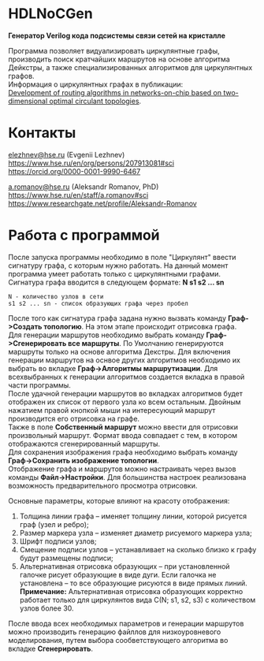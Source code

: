 # HDLNoCGen
**Генератор Verilog кода подсистемы связи сетей на кристалле**
    
Программа позволяет видуализировать циркулянтные графы, производить поиск кратчайших маршрутов на основе алгоритма Дейкстры, а также специализированных алгоритмов для циркулянтных графов.  
Информация о циркулянтных графах в публикации:    
[Development of routing algorithms in networks-on-chip based on two-dimensional optimal circulant topologies](https://www.sciencedirect.com/science/article/pii/S2405844020300281).
    
# Контакты    
elezhnev@hse.ru (Evgenii Lezhnev)     
https://www.hse.ru/en/org/persons/207913081#sci     
https://orcid.org/0000-0001-9990-6467

a.romanov@hse.ru (Aleksandr Romanov, PhD)     
https://www.hse.ru/en/staff/a.romanov#sci   
https://www.researchgate.net/profile/Aleksandr-Romanov

# Работа с программой   
После запуска программы необходимо в поле "Циркулянт" ввести сигнатуру графа, с которым нужно работать. На данный момент программа умеет работать только с циркулянтными графами.  
Сигнатура графа вводится в следующем формате: __N s1 s2 ... sn__
```
N - количество узлов в сети
s1 s2 ... sn - список образующих графа через пробел
```
После того как сигнатура графа задана нужно вызвать команду __Граф->Создать топологию__. На этом этапе происходит отрисовка графа.  
Для генерации маршрутов необходимо выбрать команду __Граф->Сгенерировать все маршруты__.  По Умолчанию генерируются маршруты только на основе алгоритма Декстры. Для включения генерации маршрутов на оснвое других алгоритмов необходимо их выбрать во вкладке __Граф->Алгоритмы маршрутизации__. Для всехвыбранных к генерации алгоритмов создается вкладка в правой части программы.  
После удачной генерации маршрутов во вкладках алгоритмов будет отображен их список от первого узла ко всем остальным. Двойным нажатием правой кнопкой мыши на интересующий маршрут производится его отрисовка на графе.  
Также в поле __Собственный маршрут__ можно ввести для отрисовки произвольный маршрут. Формат ввода совпадает с тем, в котором отображаются сгенерированный маршруты.  
Для сохранения изображения графа необходимо выбрать команду __Граф->Сохранить изображение топологии__.  
Отображение графа и маршрутов можно настраивать через вызов команды __Файл->Настройки__. Для большинства настроек реализована возможность предварительного просмотра отрисовки.  

Основные параметры, которые влияют на красоту отображения:
1. Толщина линии графа – именяет толщину линии, которой рисуется граф (узел и ребро);
2. Размер маркера узла – изменяет диаметр рисуемого маркера узла;
3. Шрифт подписи узлов;
4. Смещение подписи узлов – устанавливает на сколько близко к графу будут размещены подписи;
5. Альтернативная отрисовка образующих – при установленной галочке рисует образующие в виде дуги. Если галочка не установлена – то все образующие рисуются в виде прямых линий. __Примечание:__ Альтернативная отрисовка образующих корректно работает только для циркулянтов вида C(N; s1, s2, s3) с количеством узлов более 30.  

После ввода всех необходимых параметров и генерации маршрутов можно производить генерацию файллов для низкоуровневого моделирования, путем выбора сообветствующего алгоритма во вкладке __Сгенерировать__.  
